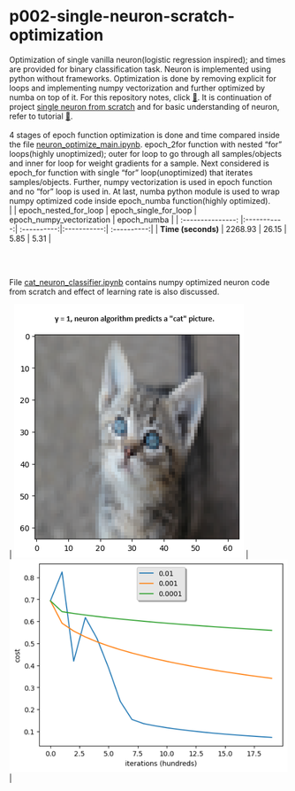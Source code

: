 # p002-single-neuron-scratch-optimization
 Optimization of single vanilla neuron(logistic regression inspired); and times are provided for binary classification task. Neuron is implemented using python without frameworks. Optimization is done by removing explicit for loops and implementing numpy vectorization and further optimized by numba on top of it. For this repository notes, click [📖](https://spicy-piranha-7fc.notion.site/Optimization-of-Single-Neuron-from-Scratch-375cd496bddf4de283bf68c00245d529?pvs=4). It is continuation of project [single neuron from scratch](https://github.com/ramayzoraiz/p001-single-neuron-scratch) and for basic understanding of neuron, refer to tutorial [:blue_book:](https://spicy-piranha-7fc.notion.site/Single-Neuron-from-Scratch-509cab06175948d193a16a0736e6bd1d?pvs=4).
 <br>
 <br>
 4 stages of epoch function optimization is done and time compared inside the file [neuron_optimize_main.ipynb](neuron_optimize_main.ipynb). epoch_2for function with nested “for” loops(highly unoptimized); outer for loop to go through all samples/objects and inner for loop for weight gradients for a sample. Next considered is  epoch_for function with single “for” loop(unoptimized) that iterates samples/objects. Further, numpy vectorization is used in epoch function and no “for” loop is used in. At last, numba python module is used to wrap numpy optimized code inside epoch_numba function(highly optimized).
 <br>
|                   | epoch_nested_for_loop | epoch_single_for_loop | epoch_numpy_vectorization | epoch_numba |
| :---------------: |:-----------:| :----------:|:-----------:| :----------:|
| **Time (seconds)** |    2268.93 |       26.15 |    5.85     |        5.31 |

<br>
<br>

 File [cat_neuron_classifier.ipynb](cat_neuron_classifier.ipynb) contains numpy optimized neuron code from scratch and effect of learning rate is also discussed.
 <br>
 
| ![random cat image tested](img/readme_img1.png) | ![learning rate effect](img/readme_img2.png) |

